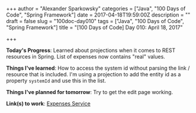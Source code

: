 +++
author = "Alexander Sparkowsky"
categories = ["Java", "100 Days of Code", "Spring Framework"]
date = 2017-04-18T19:59:00Z
description = ""
draft = false
slug = "100doc-day010"
tags = ["Java", "100 Days of Code", "Spring Framework"]
title = "[100 Days of Code] Day 010: April 18, 2017"

+++

**Today's Progress**: Learned about projections when it comes to REST resources in Spring. List of expenses now contains "real" values.

**Things I've learned**: How to access the system id without parsing the link / resource that is included. I'm using a projection to add the entity id as a property `systemId` and use this in the list.

**Things I've planned for tomorrow**: Try to get the edit page working.

**Link(s) to work**: [Expenses Service](https://github.com/roamingthings/expenses-service/commit/4988fb7b4e3a0a0a1abdb7a7dfc3a7f96f1e4d31)

